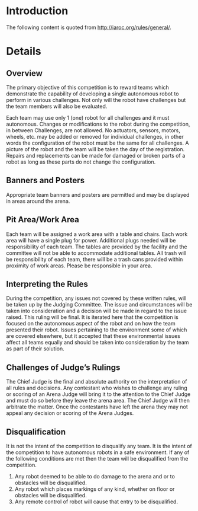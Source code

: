 # Introduction #

The following content is quoted from http://iaroc.org/rules/general/.

# Details #

## Overview ##
The primary objective of this competition is to reward teams which demonstrate the capability of developing a single autonomous robot to perform in various challenges. Not only will the robot have challenges but the team members will also be evaluated.

Each team may use only 1 (one) robot for all challenges and it must autonomous. Changes or modifications to the robot during the competition, in between Challenges, are not allowed. No actuators, sensors, motors, wheels, etc. may be added or removed for individual challenges, in other words the configuration of the robot must be the same for all challenges. A picture of the robot and the team will be taken the day of the registration. Repairs and replacements can be made for damaged or broken parts of a robot as long as these parts do not change the configuration.

## Banners and Posters ##

Appropriate team banners and posters are permitted and may be displayed in areas around the arena.

## Pit Area/Work Area ##

Each team will be assigned a work area with a table and chairs. Each work area will have a single plug for power. Additional plugs needed will be responsibility of each team. The tables are provided by the facility and the committee will not be able to accommodate additional tables. All trash will be responsibility of each team, there will be a trash cans provided within proximity of work areas. Please be responsible in your area.

## Interpreting the Rules ##

During the competition, any issues not covered by these written rules, will be taken up by the Judging Committee. The issue and circumstances will be taken into consideration and a decision will be made in regard to the issue raised. This ruling will be final. It is iterated here that the competition is focused on the autonomous aspect of the robot and on how the team presented their robot. Issues pertaining to the environment some of which are covered elsewhere, but it accepted that these environmental issues affect all teams equally and should be taken into consideration by the team as part of their solution.

## Challenges of Judge’s Rulings ##

The Chief Judge is the final and absolute authority on the interpretation of all rules and decisions. Any contestant who wishes to challenge any ruling or scoring of an Arena Judge will bring it to the attention to the Chief Judge and must do so before they leave the arena area. The Chief Judge will then arbitrate the matter. Once the contestants have left the arena they may not appeal any decision or scoring of the Arena Judges.

## Disqualification ##

It is not the intent of the competition to disqualify any team. It is the intent of the competition to have autonomous robots in a safe environment. If any of the following conditions are met then the team will be disqualified from the competition.

  1. Any robot deemed to be able to do damage to the arena and or to obstacles will be disqualified.
  1. Any robot which places markings of any kind, whether on floor or obstacles will be disqualified.
  1. Any remote control of robot will cause that entry to be disqualified.